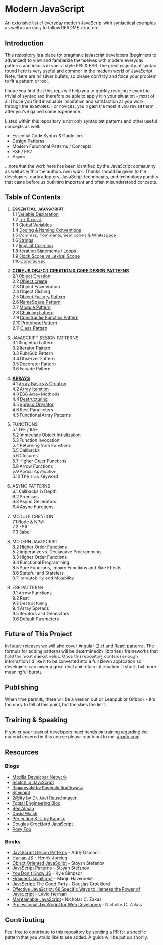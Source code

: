 # Modern JavaScript
An extensive list of everyday modern JavaScript with syntactical examples as well as an easy to follow README structure

## Introduction
This repository is a place for pragmatic javascript developers (beginners to advanced) to view and familiarize themselves with modern
everyday patterns and idioms in vanilla style ES5 & ES6. The great majority of syntax found here is very useful and common in the modern world of JavaScript. Note, there are no silver bullets, so please don't try and force your problem to fit a pattern or tool.

I hope you find that this repo will help you to quickly recognize even the trivial of syntax and therefore be able to apply it in your situation - most of all I hope you find invaluable inspiration and satisfaction as you work through the examples. For novices, you'll gain the most if you revisit them after you've gained some experience.

Listed within this repository is not only syntax but patterns and other useful concepts as well:
 * Essential Code Syntax & Guidelines
 * Design Patterns
 * Modern Functional Patterns / Concepts
 * ES6 / ES7
 * Async
 
...note that the work here has been identified by the JavaScript community as well as within the authors own work. Thanks should be given to the developers, early adopters, JavaScript technocrats, and technology pundits that came before us outlining important and often misunderstood concepts. 

## Table of Contents

1. [**ESSENTIAL JAVASCRIPT**](https://github.com/ahadb/javascript-patterns/tree/master/essential-javascript)  
    1.1 [Variable Declaration](https://github.com/ahadb/javascript-patterns/tree/master/essential-javascript#variable-declarations)  
    1.2 [`let` & `const`](https://github.com/ahadb/javascript-patterns/tree/master/essential-javascript#let-and-const)   
    1.3 [Global Variables](https://github.com/ahadb/javascript-patterns/tree/master/essential-javascript#global-variables)  
    1.4 [Coding & Naming Conventions](https://github.com/ahadb/javascript-patterns/tree/master/essential-javascript#coding-and-naming-conventions)  
    1.5 [Commas, Comments, Semicolons & Whitespace](https://github.com/ahadb/javascript-patterns/tree/master/essential-javascript#commas-comments-semicolons-and-whitespace)  
    1.6 [Strings](https://github.com/ahadb/javascript-patterns/tree/master/essential-javascript#strings)  
    1.7 [Implicit Coercion](https://github.com/ahadb/javascript-patterns/tree/master/essential-javascript#implicit-coercion)    
    1.8 [Iteration Statements / Loops](https://github.com/ahadb/javascript-patterns/blob/master/essential-javascript/README.md#iteration-statements)  
    1.9 [Block Scope vs Lexical Scope](https://github.com/ahadb/javascript-patterns/blob/master/essential-javascript/README.md#scope)  
    1.10 [Conditionals](https://github.com/ahadb/javascript-patterns/blob/master/essential-javascript/README.md#conditionals)  
 
2. [**CORE JS OBJECT CREATION & CORE DESIGN PATTERNS**](https://github.com/ahadb/javascript-patterns/tree/master/objects)  
    2.1 [Object Creation](https://github.com/ahadb/javascript-patterns/tree/master/objects#object-creation)  
    2.2 [Object.create](https://github.com/ahadb/javascript-patterns/tree/master/objects#object-create)  
    2.3 Object Enumeration  
    2.4 Object Cloning  
    2.5 [Object Factory Pattern](https://github.com/ahadb/javascript-patterns/tree/master/objects#object-factory-pattern)  
    2.6 [NameSpace Pattern](https://github.com/ahadb/javascript-patterns/tree/master/objects#namespace-pattern)   
    2.7 [Module Pattern](https://github.com/ahadb/javascript-patterns/tree/master/objects#module-pattern)    
    2.8 [Chaining Pattern](https://github.com/ahadb/javascript-patterns/tree/master/objects#chaining-pattern)  
    2.9 [Constructor Function Pattern](https://github.com/ahadb/javascript-patterns/tree/master/objects#es5-constructor-function-pattern)    
    2.10 [Prototype Pattern](https://github.com/ahadb/javascript-patterns/tree/master/objects#prototype-pattern)     
    2.11 [Class Pattern](https://github.com/ahadb/javascript-patterns/tree/master/objects#class-pattern)  

3. JAVASCRIPT DESIGN PATTERNS  
    3.1 Singleton Pattern  
    3.2 Iterator Pattern    
    3.3 Pub/Sub Pattern  
    3.4 Observer Pattern  
    3.5 Decorator Pattern  
    3.6 Facade Pattern 
       
4. [**ARRAYS**](https://github.com/ahadb/modern-javascript/tree/master/arrays)    
    4.1 [Array Basics & Creation](https://github.com/ahadb/javascript-patterns/blob/master/arrays/array-creation.js)       
    4.2 [Array Iteration](https://github.com/ahadb/javascript-patterns/blob/master/arrays/array-iteration.js)  
    4.3 [ES6 Array Methods](https://github.com/ahadb/modern-javascript/blob/master/arrays/es6-array-methods.js)  
    4.4 [Destructuring](https://github.com/ahadb/modern-javascript/blob/master/arrays/destructuring.js)  
    4.5 [Spread Operator](https://github.com/ahadb/modern-javascript/blob/master/arrays/spread-operator.js)  
    4.6 Rest Parameters     
    4.5 Functional Array Patterns             

5. FUNCTIONS  
    5.1 IIFE / IIAF  
    5.2 Immediate Object Initialization      
    5.3 Function Invocation  
    5.4 Returning from Functions  
    5.5 Callbacks  
    5.6 Closures  
    5.7 Higher Order Functions  
    5.8 Arrow Functions  
    5.9 Partial Application  
    5.10 The `this` Keyword  

6. ASYNC PATTERNS  
    6.1 Callbacks in Depth  
    6.2 Promises  
    6.3 Async Generators  
    6.4 Async Functions  
 
7. MODULE CREATION  
    7.1 Node & NPM    
    7.2 ES6  
    7.3 Babel  
 
8. MODERN JAVASCRIPT   
    8.2 Higher Order Functions  
    8.2 Imperative vs. Declarative Programming  
    8.3 Higher Order Functions  
    8.4 Functional Programming  
    8.5 Pure Functions, Impure Functions and Side Effects  
    8.6 Stateful and Stateless  
    8.7 Immutability and Mutability

9. ES6 PATTERNS  
    9.1 Arrow Functions  
    9.2 Rest  
    9.3 Destructuring      
    9.4 Array Spreads  
    9.5 Iterators and Generators  
    9.6 Default Parameters  

## Future of This Project
In future releases we will also cover Angular (2.x) and React patterns. The formula for adding patterns will be determinedby libraries / frameworks that hold the most market value. Once this repository contains enough information I'd like it to be converted into a full blown application so developers can cover a great deal and retain information in short, but more meaningful bursts.

## Publishing
When time permits, there will be a version out on Leanpub or Gitbook - it's too early to tell at this point, but the skies the limit.

## Training & Speaking
If you or your team of developers need hands on training regarding the material covered in this course please reach out to me: [ahadb.com](http://ahadb.com)

## Resources

### Blogs

* [Mozilla Developer Network](https://developer.mozilla.org/en-US/docs/Web/JavaScript)
* [Scotch.io JavaScript](https://scotch.io/tag/javascript)
* [Raganwald by Reginald Braithwaite](http://raganwald.com/)
* [Sitepoint](https://www.sitepoint.com/javascript/raw-javascript/)
* [2@lity by Dr. Axel Rauschmayer](http://www.2ality.com/)
* [Toptal Engineering Blog](https://www.toptal.com/developers/blog)
* [Ben Alman](http://benalman.com/)
* [David Walsh](https://davidwalsh.name/)
* [Perfection Kills by Kangax](http://perfectionkills.com/)
* [Douglas Crockford JavaScript](http://javascript.crockford.com/)
* [Pony Foo](https://ponyfoo.com/)

### Books
* [JavaScript Design Patterns](https://addyosmani.com/resources/essentialjsdesignpatterns/book/) - Addy Osmani
* [Human JS](http://read.humanjavascript.com/) - Henrik Joreteg
* [Object Oriented JavaScript](https://www.amazon.com/Object-Oriented-JavaScript-Stoyan-Stefanov-ebook/dp/B0057UNEJC) - Stoyan Stefanov
* [JavaScript Patterns](http://shop.oreilly.com/product/9780596806767.do) - Stoyan Stefanov
* [You Don't Know JS](http://shop.oreilly.com/category/get/kyle-simpson-kit.do) - Kyle Simpson
* [Eloquent JavaScript](http://eloquentjavascript.net/) - Marijn Haverbeke
* [JavaScript: The Good Parts](http://shop.oreilly.com/product/9780596517748.do) - Douglas Crockford
* [Effective JavaScript: 68 Specific Ways to Harness the Power of JavaScript](https://www.amazon.com/Effective-JavaScript-Specific-Software-Development/dp/0321812182) - David Herman
* [Maintainable JavaScript](https://www.amazon.com/Maintainable-JavaScript-Writing-Readable-Code/dp/1449327680/ref=sr_1_sc_1?s=books&ie=UTF8&qid=1480954592&sr=1-1-spell&keywords=maintanable+javascript) - Nicholas C. Zakas
* [Professional JavaScript for Web Developers](http://shop.oreilly.com/product/9781118026694.do) - Nicholas C. Zakas 


## Contributing
Feel free to contribute to this repository by sending a PR for a specific pattern that you would like to see added. A guide will be
put up shortly. 
